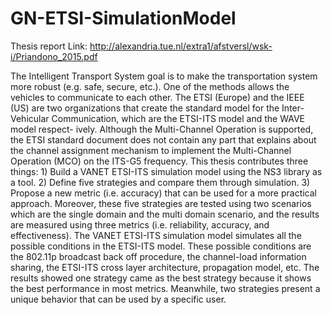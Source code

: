 # GN-ETSI-SimulationModel

Thesis report Link:  	http://alexandria.tue.nl/extra1/afstversl/wsk-i/Priandono_2015.pdf

The Intelligent Transport System goal is to make the transportation system more robust (e.g.
safe, secure, etc.). One of the methods allows the vehicles to communicate to each other. The
ETSI (Europe) and the IEEE (US) are two organizations that create the standard model for the
Inter-Vehicular Communication, which are the ETSI-ITS model and the WAVE model respect-
ively. Although the Multi-Channel Operation is supported, the ETSI standard document does
not contain any part that explains about the channel assignment mechanism to implement the
Multi-Channel Operation (MCO) on the ITS-G5 frequency.
This thesis contributes three things: 1) Build a VANET ETSI-ITS simulation model using
the NS3 library as a tool. 2) Define five strategies and compare them through simulation. 3)
Propose a new metric (i.e. accuracy) that can be used for a more practical approach. Moreover,
these five strategies are tested using two scenarios which are the single domain and the multi
domain scenario, and the results are measured using three metrics (i.e. reliability, accuracy, and
effectiveness).
The VANET ETSI-ITS simulation model simulates all the possible conditions in the ETSI-ITS
model. These possible conditions are the 802.11p broadcast back off procedure, the channel-load
information sharing, the ETSI-ITS cross layer architecture, propagation model, etc. The results
showed one strategy came as the best strategy because it shows the best performance in most
metrics. Meanwhile, two strategies present a unique behavior that can be used by a specific user.
